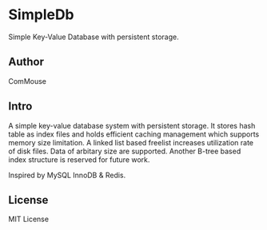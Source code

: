 # SimpleDb
Simple Key-Value Database with persistent storage.

## Author
ComMouse

## Intro

A simple key-value database system with persistent storage. It stores hash table as index files and holds efficient caching management which supports memory size limitation. A linked list based freelist increases utilization rate of disk files. Data of arbitary size are supported. Another B-tree based index structure is reserved for future work.

Inspired by MySQL InnoDB & Redis.

## License

MIT License